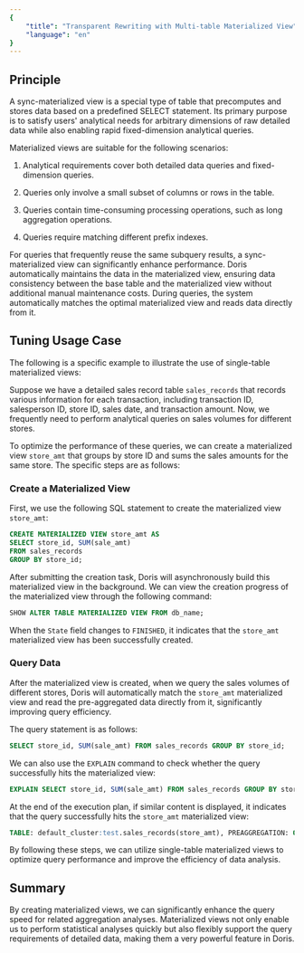 ```yaml
---
{
    "title": "Transparent Rewriting with Multi-table Materialized View",
    "language": "en"
}
---
```


<!-- 
Licensed to the Apache Software Foundation (ASF) under one
or more contributor license agreements.  See the NOTICE file
distributed with this work for additional information
regarding copyright ownership.  The ASF licenses this file
to you under the Apache License, Version 2.0 (the
"License"); you may not use this file except in compliance
with the License.  You may obtain a copy of the License at

  http://www.apache.org/licenses/LICENSE-2.0

Unless required by applicable law or agreed to in writing,
software distributed under the License is distributed on an
"AS IS" BASIS, WITHOUT WARRANTIES OR CONDITIONS OF ANY
KIND, either express or implied.  See the License for the
specific language governing permissions and limitations
under the License.
-->

## Principle

A sync-materialized view is a special type of table that precomputes and stores data based on a predefined SELECT statement. Its primary purpose is to satisfy users' analytical needs for arbitrary dimensions of raw detailed data while also enabling rapid fixed-dimension analytical queries.

Materialized views are suitable for the following scenarios:

1. Analytical requirements cover both detailed data queries and fixed-dimension queries.

2. Queries only involve a small subset of columns or rows in the table.

3. Queries contain time-consuming processing operations, such as long aggregation operations.

4. Queries require matching different prefix indexes.

For queries that frequently reuse the same subquery results, a sync-materialized view can significantly enhance performance. Doris automatically maintains the data in the materialized view, ensuring data consistency between the base table and the materialized view without additional manual maintenance costs. During queries, the system automatically matches the optimal materialized view and reads data directly from it.

## Tuning Usage Case

The following is a specific example to illustrate the use of single-table materialized views:

Suppose we have a detailed sales record table `sales_records` that records various information for each transaction, including transaction ID, salesperson ID, store ID, sales date, and transaction amount. Now, we frequently need to perform analytical queries on sales volumes for different stores.

To optimize the performance of these queries, we can create a materialized view `store_amt` that groups by store ID and sums the sales amounts for the same store. The specific steps are as follows:

### Create a Materialized View

First, we use the following SQL statement to create the materialized view `store_amt`:

```sql
CREATE MATERIALIZED VIEW store_amt AS 
SELECT store_id, SUM(sale_amt) 
FROM sales_records
GROUP BY store_id;
```

After submitting the creation task, Doris will asynchronously build this materialized view in the background. We can view the creation progress of the materialized view through the following command:

```sql
SHOW ALTER TABLE MATERIALIZED VIEW FROM db_name; 
```

When the `State` field changes to `FINISHED`, it indicates that the `store_amt` materialized view has been successfully created.

### Query Data

After the materialized view is created, when we query the sales volumes of different stores, Doris will automatically match the `store_amt` materialized view and read the pre-aggregated data directly from it, significantly improving query efficiency.

The query statement is as follows:

```sql
SELECT store_id, SUM(sale_amt) FROM sales_records GROUP BY store_id;
```

We can also use the `EXPLAIN` command to check whether the query successfully hits the materialized view:

```sql
EXPLAIN SELECT store_id, SUM(sale_amt) FROM sales_records GROUP BY store_id;
```

At the end of the execution plan, if similar content is displayed, it indicates that the query successfully hits the `store_amt` materialized view:

```sql
TABLE: default_cluster:test.sales_records(store_amt), PREAGGREGATION: ON
```

By following these steps, we can utilize single-table materialized views to optimize query performance and improve the efficiency of data analysis.

## Summary

By creating materialized views, we can significantly enhance the query speed for related aggregation analyses. Materialized views not only enable us to perform statistical analyses quickly but also flexibly support the query requirements of detailed data, making them a very powerful feature in Doris.